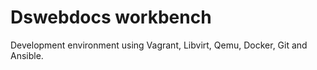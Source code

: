 # Dswebdocs workbench
Development environment using Vagrant, Libvirt, Qemu, Docker, Git and Ansible.
